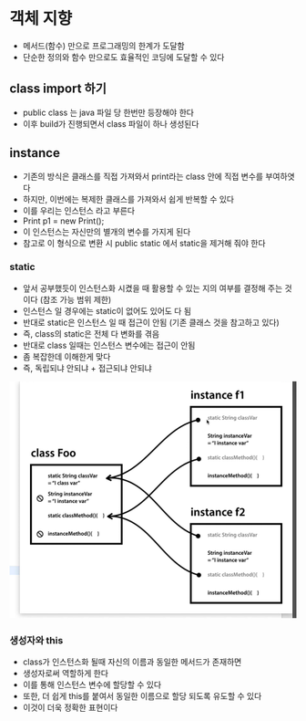 # 객체 지향
- 메서드(함수) 만으로 프로그래밍의 한계가 도달함
- 단순한 정의와 함수 만으로도 효율적인 코딩에 도달할 수 있다
## class import 하기
- public class 는 java 파일 당 한번만 등장해야 한다
- 이후 build가 진행되면서 class 파일이 하나 생성된다
## instance
- 기존의 방식은 클래스를 직접 가져와서 print라는 class 안에 직접 변수를 부여하엿다
- 하지만, 이번에는 복제한 클래스를 가져와서 쉽게 반복할 수 있다
- 이를 우리는 인스턴스 라고 부른다
- Print p1 = new Print();
- 이 인스턴스는 자신만의 별개의 변수를 가지게 된다
- 참고로 이 형식으로 변환 시 public static 에서 static을 제거해 줘야 한다

### static
- 앞서 공부했듯이 인스턴스화 시켰을 때 활용할 수 있는 지의 여부를 결정해 주는 것이다 (참조 가능 범위 제한)
- 인스턴스 일 경우에는 static이 없어도 있어도 다 됨
- 반대로 static은 인스턴스 일 때 접근이 안됨 (기존 클래스 것을 참고하고 있다)
- 즉, class의 static은 전체 다 변화를 겪음
- 반대로 class 일때는 인스턴스 변수에는 접근이 안됨
- 좀 복잡한데 이해한게 맞다
- 즉, 독립되냐 안되냐 + 접근되냐 안되냐

![static](../image/static.png)

### 생성자와 this
- class가 인스턴스화 될때 자신의 이름과 동일한 메서드가 존재하면
- 생성자로써 역할하게 한다
- 이를 통해 인스턴스 변수에 할당할 수 있다
- 또한, 더 쉽게 this를 붙여서 동일한 이름으로 할당 되도록 유도할 수 있다
- 이것이 더욱 정확한 표현이다